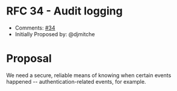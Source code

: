 # RFC 34 - Audit logging
* Comments: [#34](https://api.github.com/repos/taskcluster/taskcluster-rfcs/issues/34)
* Initially Proposed by: @djmitche

# Proposal
We need a secure, reliable means of knowing when certain events happened -- authentication-related events, for example.